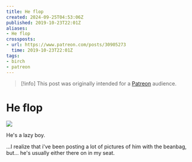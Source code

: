 ```yaml
---
title: He flop
created: 2024-09-25T04:53:06Z
published: 2019-10-23T22:01Z
aliases:
- He flop
crossposts:
- url: https://www.patreon.com/posts/30905273
  time: 2019-10-23T22:01Z
tags:
- birch
- patreon
---
```


> [!info]
> This post was originally intended for a [Patreon](../tags/patreon.md) audience.

# He flop

![](201910232201-birch.jpg)

He's a lazy boy.

...I realize that i've been posting a lot of pictures of him with the beanbag, but... he's usually either there on in my seat.